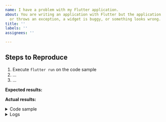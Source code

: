 ```yaml
---
name: I have a problem with my Flutter application.
about: You are writing an application with Flutter but the application is crashing
  or throws an exception, a widget is buggy, or something looks wrong.
title: ''
labels: ''
assignees: ''

---
```


<!-- Thank you for using Flutter!

     If you are looking for support, please check out our documentation
     or consider asking a question on Stack Overflow:
      * https://flutter.dev/
      * https://api.flutter.dev/
      * https://stackoverflow.com/questions/tagged/flutter?sort=frequent

     If you have found a bug or if our documentation doesn't have an answer
     to what you're looking for, then fill out the template below. Please read
     our guide to filing a bug first: https://flutter.dev/docs/resources/bug-reports
-->

## Steps to Reproduce

<!-- Please include full steps to reproduce so that we can reproduce the problem. -->

1. Execute `flutter run` on the code sample <!-- (see "Code sample" section below) -->
2. ... <!-- describe steps to demonstrate bug -->
3. ... <!-- for example "Tap on X and see a crash" -->

**Expected results:** <!-- what did you want to see? -->

**Actual results:** <!-- what did you see? -->

<details>
<summary>Code sample</summary>

<!--
      Please create a minimal reproducible sample that shows the problem
      and attach it below between the lines with the backticks.

      To create it you can use `flutter create bug` command and update the `main.dart` file.

      Alternatively, you can use https://dartpad.dev/
      which is capable of creating and running small Flutter apps.

      Without this we will unlikely be able to progress on the issue, and because of that
      we regretfully will have to close it.

      If your problem goes out of what can be placed in a single file, for example
      you have a problem with native channels, you can upload the full code of
      the reproduction into a separate repository and link it.
-->

```dart
```

</details>

<details>
  <summary>Logs</summary>

<!--
      Run your application with `flutter run --verbose` and attach all the
      log output below between the lines with the backticks. If there is an
      exception, please see if the error message includes enough information
      to explain how to solve the issue.
-->

```
```

<!--
     Run `flutter analyze` and attach any output of that command below.
     If there are any analysis errors, try resolving them before filing this issue.
-->

```
```

<!-- Finally, paste the output of running `flutter doctor -v` here. -->

```
```

</details>


<!--
      Consider also attaching screenshots and/or videos to better
      illustrate the issue.

      You can upload them directly on GitHub.
      Beware that video file size is limited to 10MB.
-->